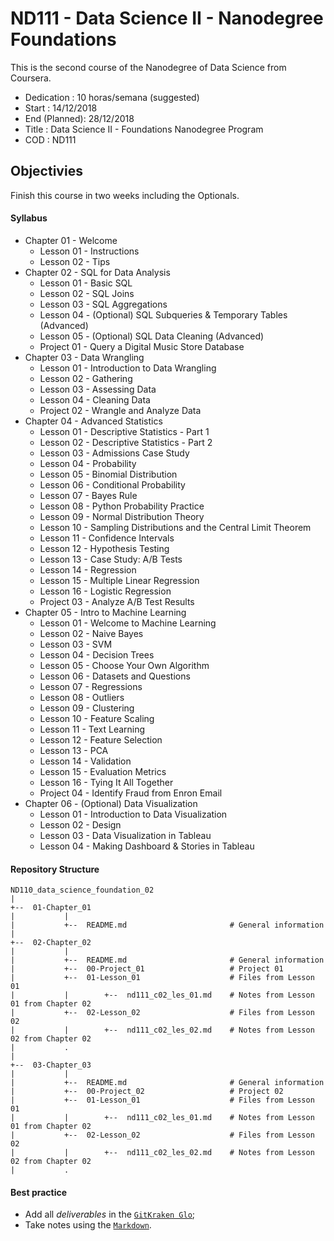 # ND111 - Data Science II - Nanodegree Foundations

This is the second course of the Nanodegree of Data Science from Coursera.

* Dedication   : 10 horas/semana (suggested)
* Start        : 14/12/2018
* End (Planned): 28/12/2018
* Title        : Data Science II - Foundations Nanodegree Program
* COD          : ND111

## Objectivies

Finish this course in two weeks including the Optionals.

#### Syllabus

* Chapter 01 - Welcome
    * Lesson 01 - Instructions
    * Lesson 02 - Tips
* Chapter 02 - SQL for Data Analysis
    * Lesson 01 - Basic SQL
    * Lesson 02 - SQL Joins
    * Lesson 03 - SQL Aggregations
    * Lesson 04 - (Optional) SQL Subqueries & Temporary Tables (Advanced)
    * Lesson 05 - (Optional) SQL Data Cleaning (Advanced)
    * Project 01 - Query a Digital Music Store Database
* Chapter 03 - Data Wrangling
    * Lesson 01 - Introduction to Data Wrangling
    * Lesson 02 - Gathering
    * Lesson 03 - Assessing Data
    * Lesson 04 - Cleaning Data
    * Project 02 - Wrangle and Analyze Data
* Chapter 04 - Advanced Statistics
    * Lesson 01 - Descriptive Statistics - Part 1
    * Lesson 02 - Descriptive Statistics - Part 2
    * Lesson 03 - Admissions Case Study
    * Lesson 04 - Probability
    * Lesson 05 - Binomial Distribution
    * Lesson 06 - Conditional Probability
    * Lesson 07 - Bayes Rule
    * Lesson 08 - Python Probability Practice
    * Lesson 09 - Normal Distribution Theory
    * Lesson 10 - Sampling Distributions and the Central Limit Theorem
    * Lesson 11 - Confidence Intervals
    * Lesson 12 - Hypothesis Testing
    * Lesson 13 - Case Study: A/B Tests
    * Lesson 14 - Regression
    * Lesson 15 - Multiple Linear Regression
    * Lesson 16 - Logistic Regression
    * Project 03 - Analyze A/B Test Results
* Chapter 05 - Intro to Machine Learning
    * Lesson 01 - Welcome to Machine Learning
    * Lesson 02 - Naive Bayes
    * Lesson 03 - SVM
    * Lesson 04 - Decision Trees
    * Lesson 05 - Choose Your Own Algorithm
    * Lesson 06 - Datasets and Questions
    * Lesson 07 - Regressions
    * Lesson 08 - Outliers
    * Lesson 09 - Clustering
    * Lesson 10 - Feature Scaling
    * Lesson 11 - Text Learning
    * Lesson 12 - Feature Selection
    * Lesson 13 - PCA
    * Lesson 14 - Validation
    * Lesson 15 - Evaluation Metrics
    * Lesson 16 - Tying It All Together
    * Project 04 - Identify Fraud from Enron Email
* Chapter 06 - (Optional) Data Visualization
    * Lesson 01 - Introduction to Data Visualization
    * Lesson 02 - Design
    * Lesson 03 - Data Visualization in Tableau
    * Lesson 04 - Making Dashboard & Stories in Tableau

#### Repository Structure

```
ND110_data_science_foundation_02
|
+--  01-Chapter_01
|           |
|           +--  README.md                       # General information
|
+--  02-Chapter_02
|           |
|           +--  README.md                       # General information
|           +--  00-Project_01                   # Project 01
|           +--  01-Lesson_01                    # Files from Lesson 01
|           |        +--  nd111_c02_les_01.md    # Notes from Lesson 01 from Chapter 02
|           +--  02-Lesson_02                    # Files from Lesson 02
|           |        +--  nd111_c02_les_02.md    # Notes from Lesson 02 from Chapter 02
|           .
|
+--  03-Chapter_03
|           |
|           +--  README.md                       # General information
|           +--  00-Project_02                   # Project 02
|           +--  01-Lesson_01                    # Files from Lesson 01
|           |        +--  nd111_c02_les_01.md    # Notes from Lesson 01 from Chapter 02
|           +--  02-Lesson_02                    # Files from Lesson 02
|           |        +--  nd111_c02_les_02.md    # Notes from Lesson 02 from Chapter 02
|           .
```

#### Best practice

* Add all _deliverables_ in the [`GitKraken Glo`][bp_1];
* Take notes using the [`Markdown`][bp_2].

[bp_1]: https://www.gitkraken.com/invite/5Ua2spL4
[bp_2]: https://en.wikipedia.org/wiki/Markdown
